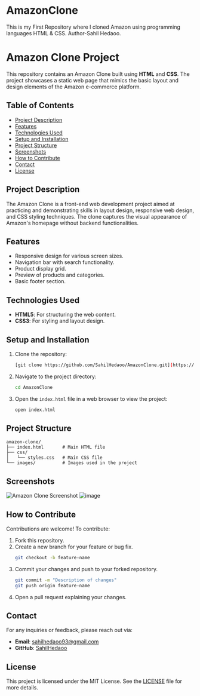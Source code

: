 # AmazonClone
This is my First Repository where I cloned  Amazon using  programming languages HTML &amp; CSS.
Author-Sahil Hedaoo.

# Amazon Clone Project

This repository contains an Amazon Clone built using **HTML** and **CSS**. The project showcases a static web page that mimics the basic layout and design elements of the Amazon e-commerce platform.

## Table of Contents

- [Project Description](#project-description)
- [Features](#features)
- [Technologies Used](#technologies-used)
- [Setup and Installation](#setup-and-installation)
- [Project Structure](#project-structure)
- [Screenshots](#screenshots)
- [How to Contribute](#how-to-contribute)
- [Contact](#contact)
- [License](#license)

## Project Description

The Amazon Clone is a front-end web development project aimed at practicing and demonstrating skills in layout design, responsive web design, and CSS styling techniques. The clone captures the visual appearance of Amazon's homepage without backend functionalities.

## Features

- Responsive design for various screen sizes.
- Navigation bar with search functionality.
- Product display grid.
- Preview of products and categories.
- Basic footer section.

## Technologies Used

- **HTML5**: For structuring the web content.
- **CSS3**: For styling and layout design.

## Setup and Installation

1. Clone the repository:

   ```bash
   [git clone https://github.com/SahilHedaoo/AmazonClone.git](https://github.com/SahilHedaoo/AmazonClone.git)
   ```

2. Navigate to the project directory:

   ```bash
   cd AmazonClone
   ```

3. Open the `index.html` file in a web browser to view the project:

   ```bash
   open index.html
   ```

## Project Structure

```
amazon-clone/
├── index.html       # Main HTML file
├── css/
│   └── styles.css   # Main CSS file
└── images/          # Images used in the project
```

## Screenshots

![Amazon Clone Screenshot](#)
![image](https://github.com/user-attachments/assets/f7e285d7-b790-4be8-b2ed-9f3ace6a2ff4)


## How to Contribute

Contributions are welcome! To contribute:

1. Fork this repository.
2. Create a new branch for your feature or bug fix.
   ```bash
   git checkout -b feature-name
   ```
3. Commit your changes and push to your forked repository.
   ```bash
   git commit -m "Description of changes"
   git push origin feature-name
   ```
4. Open a pull request explaining your changes.

## Contact

For any inquiries or feedback, please reach out via:

- **Email**: sahilhedaoo93@gmail.com
- **GitHub**: [SahilHedaoo](https://github.com/SahilHedaoo)

## License

This project is licensed under the MIT License. See the [LICENSE](LICENSE) file for more details.


